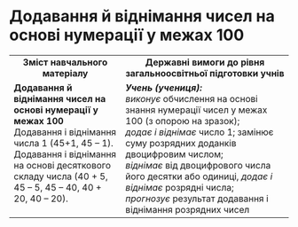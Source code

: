 # Додавання й віднімання чисел на основі нумерації у межах 100
<table>
  <tr>
    <td width="40%" align="center"><b>Зміст навчального матеріалу<b></td>
    <td width="60%" align="center"><b>Державні вимоги до рівня загальноосвітньої підготовки учнів</b></td>
  </tr>
  <tr>
    <td width="40%" style="vertical-align:top !important;"><b>Додавання й віднімання чисел на основі нумерації у межах 100</b><br>
Додавання і віднімання числа 1 (45+1, 45 – 1).<br>
Додавання і віднімання на основі десяткового складу числа (40 + 5, 45 – 5, 45 – 40, 40 + 20, 40 – 20).<br></td>
    <td width="60%" style="vertical-align:top !important;"><i><b>Учень (учениця):</b></i><br>
<i>виконує</i>  обчислення на основі знання нумерації чисел у межах 100 (з опорою на зразок);<br>
<i>додає і віднімає</i> число 1; замінює суму розрядних доданків двоцифровим числом;<br>
<i>віднімає</i> від двоцифрового числа його десятки або одиниці, <i>додає і віднімає</i> розрядні числа;<br>
<i>прогнозує</i> результат додавання і віднімання розрядних чисел<br></td>
  </tr>
</table>
